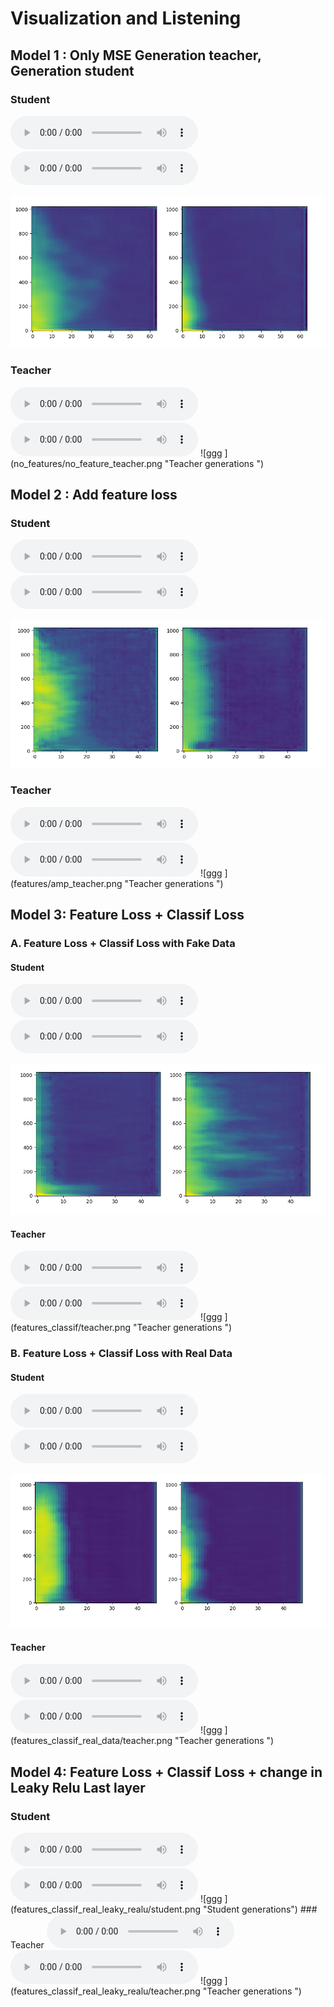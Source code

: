 # Visualization and Listening

## Model 1 : Only MSE Generation teacher, Generation student 
### Student
<audio controls>
  <source src="no_features/to_rgb_nofeatures_0.mp3" type="audio/mp3">
Your browser does not support the audio element.
</audio>

<audio controls>
  <source src="no_features/to_rgb_nofeatures_1.mp3" type="audio/mp3">
Your browser does not support the audio element.
</audio>

![ggg ](no_features/no_feature_student.png "Student generations")

### Teacher
<audio controls>
  <source src="no_features/teacher0.mp3" type="audio/mp3">
Your browser does not support the audio element.
</audio>

<audio controls>
  <source src="no_features/teacher1.mp3" type="audio/mp3">
Your browser does not support the audio element.
</audio>
![ggg ](no_features/no_feature_teacher.png "Teacher generations ")



## Model 2 : Add feature loss
### Student
<audio controls>
  <source src="features/gen0.mp3" type="audio/mp3">
Your browser does not support the audio element.
</audio>

<audio controls>
  <source src="features/gen1.mp3" type="audio/mp3">
Your browser does not support the audio element.
</audio>

![ggg ](features/amp.png "Student generations")
### Teacher
<audio controls>
  <source src="features/gen0_teacher.mp3" type="audio/mp3">
Your browser does not support the audio element.
</audio>

<audio controls>
  <source src="features/gen1_teacher.mp3" type="audio/mp3">
Your browser does not support the audio element.
</audio>
![ggg ](features/amp_teacher.png "Teacher generations ")



## Model 3: Feature Loss + Classif Loss

### A. Feature Loss + Classif Loss with Fake Data
#### Student
<audio controls>
  <source src="features_classif/gen2.mp3" type="audio/mp3">
Your browser does not support the audio element.
</audio>

<audio controls>
  <source src="features_classif/gen3.mp3" type="audio/mp3">
Your browser does not support the audio element.
</audio>

![ggg ](features_classif/student.png "Student generations")
#### Teacher
<audio controls>
  <source src="features_classif/teacher2.mp3" type="audio/mp3">
Your browser does not support the audio element.
</audio>

<audio controls>
  <source src="features_classif/teacher3.mp3" type="audio/mp3">
Your browser does not support the audio element.
</audio>
![ggg ](features_classif/teacher.png "Teacher generations ")

### B. Feature Loss + Classif Loss with  Real Data

#### Student
<audio controls>
  <source src="features_classif_real_data/audio2.mp3" type="audio/mp3">
Your browser does not support the audio element.
</audio>

<audio controls>
  <source src="features_classif_real_data/audio3.mp3" type="audio/mp3">
Your browser does not support the audio element.
</audio>

![ggg ](features_classif_real_data/student.png "Student generations")
#### Teacher
<audio controls>
  <source src="features_classif_real_data/audio2_teacher.mp3" type="audio/mp3">
Your browser does not support the audio element.
</audio>

<audio controls>
  <source src="features_classif_real_data/audio3_teacher.mp3" type="audio/mp3">
Your browser does not support the audio element.
</audio>
![ggg ](features_classif_real_data/teacher.png "Teacher generations ")

## Model 4: Feature Loss + Classif Loss + change in Leaky Relu Last layer 

### Student
<audio controls>
  <source src="features_classif_real_leaky_realu/student0.mp3" type="audio/mp3">
Your browser does not support the audio element.
</audio>

<audio controls>
  <source src="features_classif_real_leaky_realu/student1.mp3" type="audio/mp3">
Your browser does not support the audio element.
</audio>
![ggg ](features_classif_real_leaky_realu/student.png "Student generations")
### Teacher
<audio controls>
  <source src="features_classif_real_leaky_realu/teacher0.mp3" type="audio/mp3">
Your browser does not support the audio element.
</audio>

<audio controls>
  <source src="features_classif_real_leaky_realu/teacher1.mp3" type="audio/mp3">
Your browser does not support the audio element.
</audio>
![ggg ](features_classif_real_leaky_realu/teacher.png "Teacher generations ")
